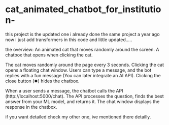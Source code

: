 # cat_animated_chatbot_for_institution-

this project is the updated one 
i already done the same project a year ago 
now i just add transformers in this code and little updated.....
 
the overview:
 An animated cat that moves randomly around the screen.
 A chatbox that opens when clicking the cat.

The cat moves randomly around the page every 3 seconds.
Clicking the cat opens a floating chat window.
Users can type a message, and the bot replies with a fun message (You can later integrate an AI API).
Clicking the close button (✖) hides the chatbox.

 When a user sends a message, the chatbot calls the API (http://localhost:5000/chat).
 The API processes the question, finds the best answer from your ML model, and returns it.
 The chat window displays the response in the chatbox.

if you want detailed check my other one, ive mentioned there detailly.

